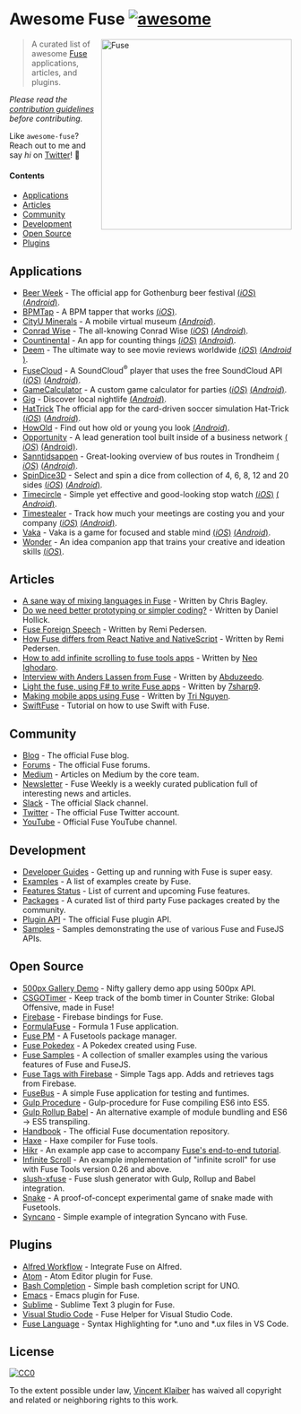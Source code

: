 # Awesome Fuse [![awesome](https://cdn.rawgit.com/sindresorhus/awesome/master/media/badge.svg)](https://github.com/sindresorhus/awesome)

[<img src="https://cloud.githubusercontent.com/assets/499192/18584699/c4a6b3ce-7c12-11e6-9171-4bc44c78d136.jpg" align="right" alt="Fuse" width="340">](https://www.fusetools.com/)

> A curated list of awesome [Fuse](https://www.fusetools.com/) applications, articles, and plugins.

*Please read the [contribution guidelines](CONTRIBUTING.md) before contributing.*

Like `awesome-fuse`? Reach out to me and say *hi* on [Twitter](https://twitter.com/vinkla)! 👋

#### Contents

- [Applications](#applications)
- [Articles](#articles)
- [Community](#community)
- [Development](#development)
- [Open Source](#open-source)
- [Plugins](#plugins)

## Applications

- [Beer Week](http://gbgbeerweek.se/) - The official app for Gothenburg beer festival [(​_iOS_​)](https://itunes.apple.com/se/app/beer-week/id1094707718) [(_Android_)](https://play.google.com/store/apps/details?id=com.gbgbeerweek).
- [BPMTap](https://itunes.apple.com/WebObjects/MZStore.woa/wa/viewSoftware?id=1072222649) - A BPM tapper that works [(​_iOS_​)](https://itunes.apple.com/WebObjects/MZStore.woa/wa/viewSoftware?id=1072222649).
- [CityU Minerals](https://play.google.com/store/apps/details?id=hk.edu.cityu.minerals) - A mobile virtual museum [(​_Android_​)](https://play.google.com/store/apps/details?id=hk.edu.cityu.minerals).
- [Conrad Wise](http://www.conradwise.com) - The all-knowing Conrad Wise [(​_iOS_​)](https://itunes.apple.com/us/app/conrad-wise/id1090322679) [(​_Android_​)](https://play.google.com/store/apps/details?id=com.ConradWise).
- [Countinental](https://itunes.apple.com/us/app/countinental/id1065815345) - An app for counting things [(​_iOS_​)](https://itunes.apple.com/us/app/countinental/id1065815345) [(​_Android_​)](https://play.google.com/store/apps/details?id=com.Countinental).
- [Deem](http://deemapp.com/) - The ultimate way to see movie reviews worldwide [(​_iOS_​)](https://itunes.apple.com/app/deem-movies/id1057365760) [(​_Android_​)](https://play.google.com/store/apps/details?id=com.deem).
- [FuseCloud](https://github.com/fusetools/FuseCloud) - A SoundCloud<sup>®</sup> player that uses the free SoundCloud API [(_iOS_)](https://itunes.apple.com/us/app/fusecloud/id1173516856?mt=8) [(_Android_)](https://play.google.com/store/apps/details?id=com.fuse.fusecloud&hl=en).
- [GameCalculator](https://itunes.apple.com/us/app/gamecalculator/id952709405) - A custom game calculator for parties [(​_iOS_​)](https://itunes.apple.com/us/app/gamecalculator/id952709405) [(​_Android_​)](https://play.google.com/store/apps/details?id=com.GameCalculator).
- [Gig](http://www.letsgig.in/) - Discover local nightlife [(​_Android_​)](https://play.google.com/store/apps/details?id=com.littleboat.gig).
- [HatTrick](http://htgame.uk) The official app for the card-driven soccer simulation Hat-Trick [(​_iOS_​)](https://itunes.apple.com/cl/app/hattrick-companion-app/id1160945812) [(​_Android_​)](https://play.google.com/store/apps/details?id=com.apps.hattrick).
- [HowOld](https://play.google.com/store/apps/details?id=com.HowOld) - Find out how old or young you look [(​_Android​_)](https://play.google.com/store/apps/details?id=com.HowOld).
- [Opportunity](https://myopportunity.com/) - A lead generation tool built inside of a business network [(​_iOS_​)](https://itunes.apple.com/us/app/opportunity-business-opportunities/id1120189533) [(Android)](https://play.google.com/store/apps/details?id=com.opprtunity.opprtunityapp).
- [Sanntidsappen](https://sanntidsappen.9u.no/) - Great-looking overview of bus routes in Trondheim [(​_iOS_​)](https://itunes.apple.com/no/app/sanntidsappen/id1106042398?ls=1&mt=8) [(​_Android_​)](https://play.google.com/store/apps/details?id=io.tmn.sanntidsappen).
- [SpinDice3D](https://itunes.apple.com/us/app/spindice3d/id1082656455) - Select and spin a dice from collection of 4, 6, 8, 12 and 20 sides [(​_iOS_​)](https://itunes.apple.com/us/app/spindice3d/id1082656455) [(​_Android_​)](https://play.google.com/store/apps/details?id=com.SpinDice).
- [Timecircle](https://itunes.apple.com/bt/app/timecircle/id1068220814) - Simple yet effective and good-looking stop watch [(​_iOS_​)](https://itunes.apple.com/bt/app/timecircle/id1068220814) [(​_Android_​)](https://play.google.com/store/apps/details?id=com.vegardstrand.TimeCircle).
- [Timestealer](https://itunes.apple.com/us/app/timestealer/id1073144825) - Track how much your meetings are costing you and your company [(​_iOS_​)](https://itunes.apple.com/us/app/timestealer/id1073144825) [(​_Android_​)](https://play.google.com/store/apps/details?id=com.Timestealer).
- [Vaka](https://itunes.apple.com/us/app/vaka/id1077345742) - Vaka is a game for focused and stable mind [(​_iOS_​)](https://itunes.apple.com/us/app/vaka/id1077345742) [(​_Android_​)](https://play.google.com/store/apps/details?id=com.Vaka).
- [Wonder](https://getwonder.io/) - An idea companion app that trains your creative and ideation skills [(​_iOS_​)](https://itunes.apple.com/se/app/wonder-creativity-training/id1090880488).

## Articles

- [A sane way of mixing languages in Fuse](https://medium.com/@fusetools/a-sane-way-of-mixing-languages-in-fuse-660b351c2f96) - Written by Chris Bagley.
- [Do we need better prototyping or simpler coding?](https://blog.prototypr.io/do-we-need-better-prototyping-or-simpler-coding-269109426313#.7c7y1vgx7) - Written by Daniel Hollick.
- [Fuse Foreign Speech](https://medium.com/@fusetools/fuse-foreign-speech-c4d888b505ec) - Written by Remi Pedersen.
- [How Fuse differs from React Native and NativeScript](https://medium.com/@fusetools/how-fuse-differs-from-react-native-and-nativescript-525344f02aaf#.pa1n8uh5l) - Written by Remi Pedersen.
- [How to add infinite scrolling to fuse tools apps](https://www.creativitykills.co/how-to-add-infinite-scrolling-to-fuse-app/) - Written by [Neo Ighodaro](https://github.com/neoighodaro).
- [Interview with Anders Lassen from Fuse](http://abduzeedo.com/interview-anders-lassen-fuse) - Written by [Abduzeedo](http://abduzeedo.com/).
- [Light the fuse, using F# to write Fuse apps](http://7sharpnine.com/2016/06/03/light-the-fuse/) - Written by [7sharp9](https://github.com/7sharp9/).
- [Making mobile apps using Fuse](https://tmn.io/read/2015-11-22-making-mobile-apps-using-Fuse) - Written by [Tri Nguyen](https://github.com/tmn/).
- [SwiftFuse](https://github.com/YugoCode/SwiftFuse/blob/master/README.md) - Tutorial on how to use Swift with Fuse.

## Community

- [Blog](https://www.fusetools.com/blog) - The official Fuse blog.
- [Forums](https://www.fusetools.com/community/forums) - The official Fuse forums.
- [Medium](https://medium.com/@fusetools) - Articles on Medium by the core team.
- [Newsletter](http://weekly.fusetools.com/) - Fuse Weekly is a weekly curated publication full of interesting news and articles.
- [Slack](https://slackcommunity.fusetools.com/) - The official Slack channel.
- [Twitter](https://twitter.com/fusetools) - The official Fuse Twitter account.
- [YouTube](https://www.youtube.com/channel/UCPizp_2dBkLlXRFnbieG3Qw/feed) - Official Fuse YouTube channel.

## Development

- [Developer Guides](https://www.fusetools.com/docs) - Getting up and running with Fuse is super easy.
- [Examples](https://www.fusetools.com/examples) - A list of examples create by Fuse.
- [Features Status](https://www.fusetools.com/docs/features) - List of current and upcoming Fuse features.
- [Packages](https://www.fusetools.com/docs/packages) - A curated list of third party Fuse packages created by the community.
- [Plugin API](https://www.fusetools.com/docs/technical-corner/fuse-protocol) - The official Fuse plugin API.
- [Samples](https://github.com/fusetools/fuse-samples/) - Samples demonstrating the use of various Fuse and FuseJS APIs.

## Open Source

- [500px Gallery Demo](https://github.com/jveres/D500px) - Nifty gallery demo app using 500px API.
- [CSGOTimer](https://github.com/sanderdan/CSGOTimer) - Keep track of the bomb timer in Counter Strike: Global Offensive, made in Fuse!
- [Firebase](https://github.com/cbaggers/Fuse.Firebase) - Firebase bindings for Fuse.
- [FormulaFuse](https://github.com/sanderdan/FormulaFuse) - Formula 1 Fuse application.
- [Fuse PM](https://github.com/bolav/fusepm) - A Fusetools package manager.
- [Fuse Pokedex](https://github.com/franzsilva/FusePokeDex) - A Pokedex created using Fuse.
- [Fuse Samples](https://github.com/fusetools/fuse-samples) - A collection of smaller examples using the various features of Fuse and FuseJS.
- [Fuse Tags with Firebase](https://github.com/LuisRodriguezLD/Fuse-Tags-with-Firebase) - Simple Tags app. Adds and retrieves tags from Firebase.
- [FuseBus](http://tmn.github.io/FuseBus/) - A simple Fuse application for testing and funtimes.
- [Gulp Procedure](https://github.com/joms/gulp-fuse) - Gulp-procedure for Fuse compiling ES6 into ES5.
- [Gulp Rollup Babel](https://github.com/sebbert/fuse-gulp-rollup-babel) - An alternative example of module bundling and ES6 -> ES5 transpiling.
- [Handbook](https://github.com/fusetools/handbook-docs) - The official Fuse documentation repository.
- [Haxe](https://github.com/elsassph/fusetools-haxe) - Haxe compiler for Fuse tools.
- [Hikr](https://github.com/fusetools/hikr) - An example app case to accompany [Fuse's end-to-end tutorial](https://www.fusetools.com/docs/tutorial/tutorial).
- [Infinite Scroll](https://bitbucket.org/uzeidurs/fuse-infinite-scroll/) - An example implementation of "infinite scroll" for use with Fuse Tools version 0.26 and above.
- [slush-xfuse](https://www.npmjs.com/package/slush-xfuse) - Fuse slush generator with Gulp, Rollup and Babel integration.
- [Snake](https://bitbucket.org/uzeidurs/fuse-snake/) - A proof-of-concept experimental game of snake made with Fusetools.
- [Syncano](https://github.com/Syncano/syncano-fuse-example) - Simple example of integration Syncano with Fuse.

## Plugins

- [Alfred Workflow](https://github.com/Hazealign/fuse-alfred-workflow) - Integrate Fuse on Alfred.
- [Atom](https://github.com/fusetools/Fuse.AtomPlugin) - Atom Editor plugin for Fuse.
- [Bash Completion](https://github.com/fusetools/UnoBashCompletion) - Simple bash completion script for UNO.
- [Emacs](https://github.com/kristianhasselknippe/fuse-mode) - Emacs plugin for Fuse.
- [Sublime](https://github.com/fusetools/Fuse.SublimePlugin) - Sublime Text 3 plugin for Fuse.
- [Visual Studio Code](https://github.com/Hazealign/vscode-fuse) - Fuse Helper for Visual Studio Code.
- [Fuse Language](https://marketplace.visualstudio.com/items?itemName=naumovs.vscode-fuse-syntax) - Syntax Highlighting for \*.uno and \*.ux files in VS Code.

## License

[![CC0](https://mirrors.creativecommons.org/presskit/buttons/88x31/svg/cc-zero.svg)](https://creativecommons.org/publicdomain/zero/1.0/)

To the extent possible under law, [Vincent Klaiber](https://vinkla.com) has waived all copyright and related or neighboring rights to this work.
